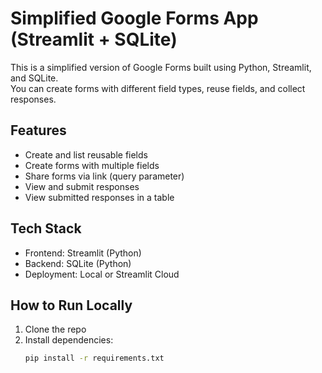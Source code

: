 # Simplified Google Forms App (Streamlit + SQLite)

This is a simplified version of Google Forms built using Python, Streamlit, and SQLite.  
You can create forms with different field types, reuse fields, and collect responses.

## Features

- Create and list reusable fields
- Create forms with multiple fields
- Share forms via link (query parameter)
- View and submit responses
- View submitted responses in a table

## Tech Stack

- Frontend: Streamlit (Python)
- Backend: SQLite (Python)
- Deployment: Local or Streamlit Cloud

## How to Run Locally

1. Clone the repo
2. Install dependencies:
   ```bash
   pip install -r requirements.txt
